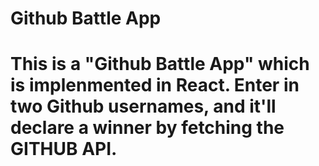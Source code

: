 # Github Battle App

# This is a "Github Battle App" which is implenmented in React. Enter in two Github usernames, and it'll declare a winner by fetching the GITHUB API.
